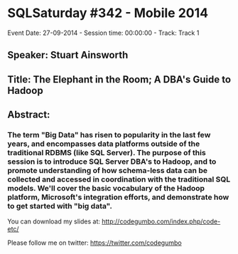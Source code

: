 # SQLSaturday #342 - Mobile 2014
Event Date: 27-09-2014 - Session time: 00:00:00 - Track: Track 1
## Speaker: Stuart Ainsworth
## Title: The Elephant in the Room; A DBA's Guide to Hadoop 
## Abstract:
### The term "Big Data" has risen to popularity in the last few years, and encompasses data platforms outside of the traditional RDBMS (like SQL Server).  The purpose of this session is to introduce SQL Server DBA's to Hadoop, and to promote understanding of how schema-less data can be collected and accessed in coordination with the traditional SQL models.  We'll cover the basic vocabulary of the Hadoop platform, Microsoft's integration efforts, and demonstrate how to get started with "big data".

You can download my slides at:
http://codegumbo.com/index.php/code-etc/

Please follow me on twitter:
https://twitter.com/codegumbo
